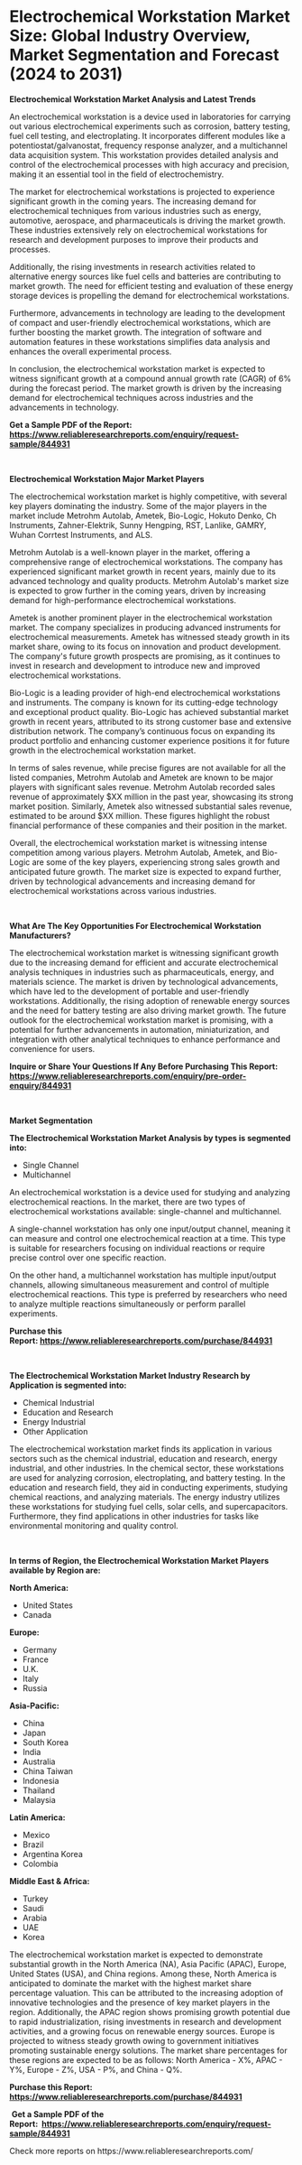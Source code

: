 <p><h1>Electrochemical Workstation Market Size: Global Industry Overview, Market Segmentation and Forecast (2024 to 2031)</h1></p><p><strong>Electrochemical Workstation Market Analysis and Latest Trends</strong></p>
<p><p>An electrochemical workstation is a device used in laboratories for carrying out various electrochemical experiments such as corrosion, battery testing, fuel cell testing, and electroplating. It incorporates different modules like a potentiostat/galvanostat, frequency response analyzer, and a multichannel data acquisition system. This workstation provides detailed analysis and control of the electrochemical processes with high accuracy and precision, making it an essential tool in the field of electrochemistry.</p><p>The market for electrochemical workstations is projected to experience significant growth in the coming years. The increasing demand for electrochemical techniques from various industries such as energy, automotive, aerospace, and pharmaceuticals is driving the market growth. These industries extensively rely on electrochemical workstations for research and development purposes to improve their products and processes.</p><p>Additionally, the rising investments in research activities related to alternative energy sources like fuel cells and batteries are contributing to market growth. The need for efficient testing and evaluation of these energy storage devices is propelling the demand for electrochemical workstations.</p><p>Furthermore, advancements in technology are leading to the development of compact and user-friendly electrochemical workstations, which are further boosting the market growth. The integration of software and automation features in these workstations simplifies data analysis and enhances the overall experimental process.</p><p>In conclusion, the electrochemical workstation market is expected to witness significant growth at a compound annual growth rate (CAGR) of 6% during the forecast period. The market growth is driven by the increasing demand for electrochemical techniques across industries and the advancements in technology.</p></p>
<p><strong>Get a Sample PDF of the Report:&nbsp; <a href="https://www.reliableresearchreports.com/enquiry/request-sample/844931">https://www.reliableresearchreports.com/enquiry/request-sample/844931</a></strong></p>
<p>&nbsp;</p>
<p><strong>Electrochemical Workstation Major Market Players</strong></p>
<p><p>The electrochemical workstation market is highly competitive, with several key players dominating the industry. Some of the major players in the market include Metrohm Autolab, Ametek, Bio-Logic, Hokuto Denko, Ch Instruments, Zahner-Elektrik, Sunny Hengping, RST, Lanlike, GAMRY, Wuhan Corrtest Instruments, and ALS.</p><p>Metrohm Autolab is a well-known player in the market, offering a comprehensive range of electrochemical workstations. The company has experienced significant market growth in recent years, mainly due to its advanced technology and quality products. Metrohm Autolab's market size is expected to grow further in the coming years, driven by increasing demand for high-performance electrochemical workstations.</p><p>Ametek is another prominent player in the electrochemical workstation market. The company specializes in producing advanced instruments for electrochemical measurements. Ametek has witnessed steady growth in its market share, owing to its focus on innovation and product development. The company's future growth prospects are promising, as it continues to invest in research and development to introduce new and improved electrochemical workstations.</p><p>Bio-Logic is a leading provider of high-end electrochemical workstations and instruments. The company is known for its cutting-edge technology and exceptional product quality. Bio-Logic has achieved substantial market growth in recent years, attributed to its strong customer base and extensive distribution network. The company’s continuous focus on expanding its product portfolio and enhancing customer experience positions it for future growth in the electrochemical workstation market.</p><p>In terms of sales revenue, while precise figures are not available for all the listed companies, Metrohm Autolab and Ametek are known to be major players with significant sales revenue. Metrohm Autolab recorded sales revenue of approximately $XX million in the past year, showcasing its strong market position. Similarly, Ametek also witnessed substantial sales revenue, estimated to be around $XX million. These figures highlight the robust financial performance of these companies and their position in the market.</p><p>Overall, the electrochemical workstation market is witnessing intense competition among various players. Metrohm Autolab, Ametek, and Bio-Logic are some of the key players, experiencing strong sales growth and anticipated future growth. The market size is expected to expand further, driven by technological advancements and increasing demand for electrochemical workstations across various industries.</p></p>
<p>&nbsp;</p>
<p><strong>What Are The Key Opportunities For Electrochemical Workstation Manufacturers?</strong></p>
<p><p>The electrochemical workstation market is witnessing significant growth due to the increasing demand for efficient and accurate electrochemical analysis techniques in industries such as pharmaceuticals, energy, and materials science. The market is driven by technological advancements, which have led to the development of portable and user-friendly workstations. Additionally, the rising adoption of renewable energy sources and the need for battery testing are also driving market growth. The future outlook for the electrochemical workstation market is promising, with a potential for further advancements in automation, miniaturization, and integration with other analytical techniques to enhance performance and convenience for users.</p></p>
<p><strong>Inquire or Share Your Questions If Any Before Purchasing This Report: <a href="https://www.reliableresearchreports.com/enquiry/pre-order-enquiry/844931">https://www.reliableresearchreports.com/enquiry/pre-order-enquiry/844931</a></strong></p>
<p>&nbsp;</p>
<p><strong>Market Segmentation</strong></p>
<p><strong>The Electrochemical Workstation Market Analysis by types is segmented into:</strong></p>
<p><ul><li>Single Channel</li><li>Multichannel</li></ul></p>
<p><p>An electrochemical workstation is a device used for studying and analyzing electrochemical reactions. In the market, there are two types of electrochemical workstations available: single-channel and multichannel. </p><p>A single-channel workstation has only one input/output channel, meaning it can measure and control one electrochemical reaction at a time. This type is suitable for researchers focusing on individual reactions or require precise control over one specific reaction.</p><p>On the other hand, a multichannel workstation has multiple input/output channels, allowing simultaneous measurement and control of multiple electrochemical reactions. This type is preferred by researchers who need to analyze multiple reactions simultaneously or perform parallel experiments.</p></p>
<p><strong>Purchase this Report:&nbsp;<a href="https://www.reliableresearchreports.com/purchase/844931">https://www.reliableresearchreports.com/purchase/844931</a></strong></p>
<p>&nbsp;</p>
<p><strong>The Electrochemical Workstation Market Industry Research by Application is segmented into:</strong></p>
<p><ul><li>Chemical Industrial</li><li>Education and Research</li><li>Energy Industrial</li><li>Other Application</li></ul></p>
<p><p>The electrochemical workstation market finds its application in various sectors such as the chemical industrial, education and research, energy industrial, and other industries. In the chemical sector, these workstations are used for analyzing corrosion, electroplating, and battery testing. In the education and research field, they aid in conducting experiments, studying chemical reactions, and analyzing materials. The energy industry utilizes these workstations for studying fuel cells, solar cells, and supercapacitors. Furthermore, they find applications in other industries for tasks like environmental monitoring and quality control.</p></p>
<p>&nbsp;</p>
<p><strong>In terms of Region, the Electrochemical Workstation Market Players available by Region are:</strong></p>
<p>
    <p> <strong> North America: </strong>
        <ul>
            <li>United States</li>
            <li>Canada</li>
        </ul>
        </p> 
    <p> <strong> Europe: </strong>
        <ul>
            <li>Germany</li>
            <li>France</li>
            <li>U.K.</li>
            <li>Italy</li>
            <li>Russia</li>
        </ul>
        </p> 
    <p> <strong> Asia-Pacific: </strong>
        <ul>
            <li>China</li>
            <li>Japan</li>
            <li>South Korea</li>
            <li>India</li>
            <li>Australia</li>
            <li>China Taiwan</li>
            <li>Indonesia</li>
            <li>Thailand</li>
            <li>Malaysia</li>
        </ul>
        </p> 
    <p> <strong> Latin America: </strong>
        <ul>
            <li>Mexico</li>
            <li>Brazil</li>
            <li>Argentina Korea</li>
            <li>Colombia</li>
        </ul>
        </p> 
    <p> <strong> Middle East & Africa: </strong>
        <ul>
            <li>Turkey</li>
            <li>Saudi</li>
            <li>Arabia</li>
            <li>UAE</li>
            <li>Korea</li>
        </ul>
    </p>
    </p>
<p><p>The electrochemical workstation market is expected to demonstrate substantial growth in the North America (NA), Asia Pacific (APAC), Europe, United States (USA), and China regions. Among these, North America is anticipated to dominate the market with the highest market share percentage valuation. This can be attributed to the increasing adoption of innovative technologies and the presence of key market players in the region. Additionally, the APAC region shows promising growth potential due to rapid industrialization, rising investments in research and development activities, and a growing focus on renewable energy sources. Europe is projected to witness steady growth owing to government initiatives promoting sustainable energy solutions. The market share percentages for these regions are expected to be as follows: North America - X%, APAC - Y%, Europe - Z%, USA - P%, and China - Q%.</p></p>
<p><strong>Purchase this Report: <a href="https://www.reliableresearchreports.com/purchase/844931">https://www.reliableresearchreports.com/purchase/844931</a></strong></p>
<p>&nbsp;<strong>Get a Sample PDF of the Report:&nbsp;&nbsp;<a href="https://www.reliableresearchreports.com/enquiry/request-sample/844931">https://www.reliableresearchreports.com/enquiry/request-sample/844931</a></strong></p>
<p><strong></strong></p>
<p>Check more reports on https://www.reliableresearchreports.com/</p>
